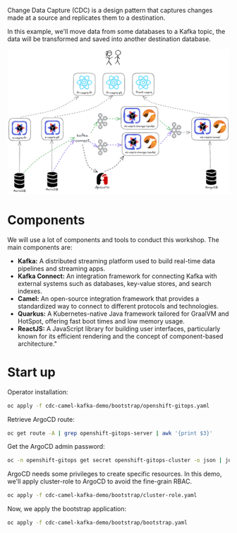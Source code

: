 Change Data Capture (CDC) is a design pattern that captures changes made at a source and replicates them to a destination.

In this example, we'll move data from some databases to a Kafka topic, the data will be transformed and saved into another destination database.

![Architecture](images/architecture.png)

# Components

We will use a lot of components and tools to conduct this workshop. The main components are:
* **Kafka:** A distributed streaming platform used to build real-time data pipelines and streaming apps.
* **Kafka Connect:** An integration framework for connecting Kafka with external systems such as databases, key-value stores, and search indexes.
* **Camel:** An open-source integration framework that provides a standardized way to connect to different protocols and technologies.
* **Quarkus:** A Kubernetes-native Java framework tailored for GraalVM and HotSpot, offering fast boot times and low memory usage.
* **ReactJS:** A JavaScript library for building user interfaces, particularly known for its efficient rendering and the concept of component-based architecture."

# Start up

Operator installation:

```bash
oc apply -f cdc-camel-kafka-demo/bootstrap/openshift-gitops.yaml
```

Retrieve ArgoCD route: 

```bash
oc get route -A | grep openshift-gitops-server | awk '{print $3}'
```

Get the ArgoCD admin password: 

```bash
oc -n openshift-gitops get secret openshift-gitops-cluster -o json | jq -r '.data["admin.password"]' | base64 -d
```

ArgoCD needs some privileges to create specific resources. In this demo, we'll apply cluster-role to ArgoCD to avoid the fine-grain RBAC.

```bash
oc apply -f cdc-camel-kafka-demo/bootstrap/cluster-role.yaml
```

Now, we apply the bootstrap application:

```bash
oc apply -f cdc-camel-kafka-demo/bootstrap/bootstrap.yaml
```